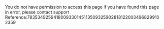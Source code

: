 You do not have permission to access this page If you have found this page in error, please contact support Reference:78353492594180093301451135093259028181220034968299102359